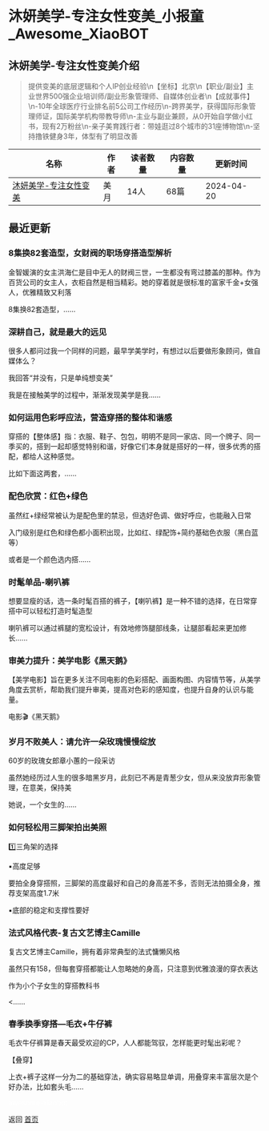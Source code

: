 # 沐妍美学-专注女性变美_小报童_Awesome_XiaoBOT

## 沐妍美学-专注女性变美介绍
> 提供变美的底层逻辑和个人IP创业经验\n【坐标】北京\n【职业/副业】主业世界500强企业培训师/副业形象管理师、自媒体创业者\n【成就事件】\n-10年全球医疗行业排名前5公司工作经历\n-跨界美学，获得国际形象管理师证，国际美学机构带教导师\n-主业与副业兼顾，从0开始自学做小红书，现有2万粉丝\n-亲子美育践行者：带娃逛过8个城市的31座博物馆\n-坚持撸铁健身3年，体型有了明显改善  
  


|名称|作者|读者数量|内容数量|更新时间|
|---|---|---|---|---|
|[沐妍美学-专注女性变美](https://xiaobot.net/p/muyan?refer=9c3f1c95-a052-465a-9902-f6d75080262a)|美月|14人|68篇|2024-04-20|

## 最近更新
### 8集换82套造型，女财阀的职场穿搭造型解析

金智媛演的女主洪海仁是目中无人的财阀三世，一生都没有弯过膝盖的那种。作为百货公司的女主人，衣柜自然是相当精彩。她的穿着就是很标准的富家千金+女强人，优雅精致又利落

8集换82套造型，......

### 深耕自己，就是最大的远见

很多人都问过我一个同样的问题，最早学美学时，有想过以后要做形象顾问，做自媒体么？

我回答“并没有，只是单纯想变美”

我是在接触美学的过程中，渐渐发现美学是我......

### 如何运用色彩呼应法，营造穿搭的整体和谐感

穿搭的【整体感】指：衣服、鞋子、包包，明明不是同一家店、同一个牌子、同一季买的，搭到一起却感觉特别和谐，好像它们本身就是搭好的一样，很多优秀的搭配，都给人这种感觉。

比如下面这两套，......

### 配色欣赏：红色+绿色

虽然红+绿经常被认为是配色里的禁忌，但选好色调、做好呼应，也能融入日常

入门级别是红色和绿色都小面积出现，比如红、绿配饰+简约基础色衣服（黑白蓝等）

或者是一个颜色选内搭......

### 时髦单品-喇叭裤

想要显瘦的话，选一条时髦百搭的裤子，【喇叭裤】是一种不错的选择，在日常穿搭中可以轻松打造时髦造型

喇叭裤可以通过裤腿的宽松设计，有效地修饰腿部线条，让腿部看起来更加修长......

### 审美力提升：美学电影《黑天鹅》

【美学电影】旨在更多关注不同电影的色彩搭配、画面构图、内容情节等，从美学角度去赏析，帮助我们提升审美，提高对色彩的感知度，也提升自身的认识与能量。

电影🎬《黑天鹅》

### 岁月不败美人：请允许一朵玫瑰慢慢绽放

60岁的玫瑰女郎章小蕙的一段采访

虽然她经历过人生的很多暗黑岁月，此刻已不再是青葱少女，但从来没放弃形象管理，在意美，保持美

她说，一个女生的......

### 如何轻松用三脚架拍出美照

1️⃣三角架的选择

▪️高度足够

要拍全身穿搭照，三脚架的高度最好和自己的身高差不多，否则无法拍摄全身，推荐支架高度1.7米

▪️底部的稳定和支撑性要好

### 法式风格代表-复古文艺博主Camille

复古文艺博主Camille，拥有着非常典型的法式慵懒风格

虽然只有158，但每套穿搭都能让人忽略她的身高，只注意到优雅浪漫的穿衣表达

作为小个子女生的穿搭教科书

<......

### 春季换季穿搭—毛衣+牛仔裤

毛衣牛仔裤算是春天最受欢迎的CP，人人都能驾驭，怎样能更时髦出彩呢？

【叠穿】

上衣+裤子这样一分为二的基础穿法，确实容易略显单调，用叠穿来丰富层次是个好办法，比如套头毛......


<a href="https://github.com/Reno9527/awesome-xiaobot" style="color: white; text-decoration: none;">awesome-xiaobot</a>

返回 [首页](../README.md)
